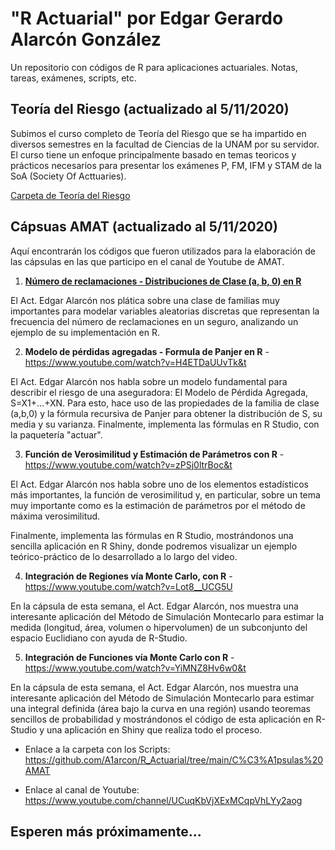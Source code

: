 # "R Actuarial" por Edgar Gerardo Alarcón González
Un repositorio con códigos de R para aplicaciones actuariales. Notas, tareas, exámenes, scripts, etc.

## Teoría del Riesgo (actualizado al 5/11/2020)
Subimos el curso completo de Teoría del Riesgo que se ha impartido en diversos semestres en la facultad de Ciencias de la UNAM por su servidor. El curso tiene un enfoque principalmente basado en temas teoricos y prácticos necesarios para presentar los exámenes P, FM, IFM y STAM de la SoA (Society Of Acttuaries).

[Carpeta de Teoría del Riesgo](https://github.com/A1arcon/R_Actuarial/tree/main/Teor%C3%ADa%20del%20Riesgo)

## Cápsuas AMAT (actualizado al 5/11/2020)

Aquí encontrarán los códigos que fueron utilizados para la elaboración de las cápsulas en las que participo en el canal de Youtube de AMAT.

1. [**Número de reclamaciones - Distribuciones de Clase (a, b, 0) en R**](https://www.youtube.com/watch?v=ZX2W59Mdaag&t)

El Act. Edgar Alarcón nos plática sobre una clase de familias muy importantes para modelar variables aleatorias discretas que representan la frecuencia del número de reclamaciones en un seguro, analizando un ejemplo de su implementación en R.

2. **Modelo de pérdidas agregadas - Formula de Panjer en R** - https://www.youtube.com/watch?v=H4ETDaUUvTk&t

El Act. Edgar Alarcón nos habla sobre un modelo fundamental para describir el riesgo de una aseguradora: El Modelo de Pérdida Agregada, S=X1+...+XN. Para esto, hace uso de las propiedades de la familia de clase (a,b,0) y la fórmula recursiva de Panjer para obtener la distribución de S, su media y su varianza. Finalmente, implementa las fórmulas en R Studio, con la paquetería "actuar".

3. **Función de Verosimilitud y Estimación de Parámetros con R** - https://www.youtube.com/watch?v=zPSj0ltrBoc&t

El Act. Edgar Alarcón nos habla sobre uno de los elementos estadísticos más importantes, la función de verosimilitud y, en particular, sobre un tema muy importante como es la estimación de parámetros por el método de máxima verosimilitud.

Finalmente, implementa las fórmulas en R Studio, mostrándonos una sencilla aplicación en R Shiny, donde podremos visualizar un ejemplo teórico-práctico de lo desarrollado a lo largo del video.

4. **Integración de Regiones vía Monte Carlo, con R** - https://www.youtube.com/watch?v=Lot8__UCG5U

En la cápsula de esta semana, el Act. Edgar Alarcón, nos muestra una interesante aplicación del Método de Simulación Montecarlo para estimar la medida (longitud, área, volumen o hipervolumen) de un subconjunto del espacio Euclidiano con ayuda de R-Studio. 

5. **Integración de Funciones vía Monte Carlo con R** - https://www.youtube.com/watch?v=YiMNZ8Hv6w0&t

En la cápsula de esta semana, el Act. Edgar Alarcón, nos muestra una interesante aplicación del Método de Simulación Montecarlo para estimar una integral definida (área bajo la curva en una región) usando teoremas sencillos de probabilidad y mostrándonos el código de esta aplicación en R-Studio y una aplicación en Shiny que realiza todo el proceso. 

- Enlace a la carpeta con los Scripts:  https://github.com/A1arcon/R_Actuarial/tree/main/C%C3%A1psulas%20AMAT

- Enlace al canal de Youtube: https://www.youtube.com/channel/UCuqKbVjXExMCqpVhLYy2aog

## Esperen más próximamente...
